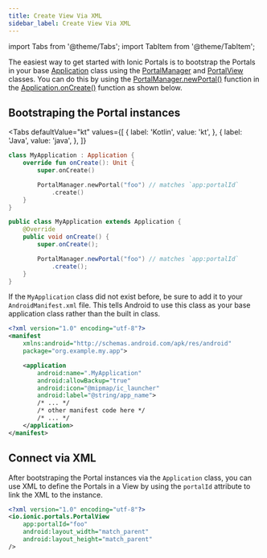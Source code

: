 ```yaml
---
title: Create View Via XML
sidebar_label: Create View Via XML
---
```


import Tabs from '@theme/Tabs';
import TabItem from '@theme/TabItem';

The easiest way to get started with Ionic Portals is to bootstrap the Portals in your base [Application](https://developer.android.com/reference/android/app/Application) class using the [PortalManager](../api-reference/portal-manager) and [PortalView](../api-reference/portal-view) classes. You can do this by using the [PortalManager.newPortal()](../api-reference/portal-manager#newportal) function in the [Application.onCreate()](https://developer.android.com/reference/android/app/Application#onCreate()) function as shown below.

## Bootstraping the Portal instances

<Tabs 
    defaultValue="kt" 
    values={[
        { label: 'Kotlin', value: 'kt', },
        { label: 'Java', value: 'java', },
    ]}
>
<TabItem value="kt">

```kotlin
class MyApplication : Application {
    override fun onCreate(): Unit {
        super.onCreate()

        PortalManager.newPortal("foo") // matches `app:portalId`
            .create()
    }
}
```

</TabItem>
<TabItem value="java">

```java
public class MyApplication extends Application {
    @Override
    public void onCreate() {
        super.onCreate();

        PortalManager.newPortal("foo") // matches `app:portalId`
            .create();
    }
}
``` 

</TabItem>
</Tabs>

If the `MyApplication` class did not exist before, be sure to add it to your `AndroidManifest.xml` file. This tells Android to use this class as your base application class rather than the built in class.

```xml
<?xml version="1.0" encoding="utf-8"?>
<manifest
    xmlns:android="http://schemas.android.com/apk/res/android"
    package="org.example.my.app">

    <application
        android:name=".MyApplication"
        android:allowBackup="true"
        android:icon="@mipmap/ic_launcher"
        android:label="@string/app_name">
        /* ... */
        /* other manifest code here */
        /* ... */
    </application>
</manifest>  
```

## Connect via XML

After bootstraping the Portal instances via the `Application` class, you can use XML to define the Portals in a View by using the `portalId` attribute to link the XML to the instance.

```xml
<?xml version="1.0" encoding="utf-8"?>
<io.ionic.portals.PortalView
    app:portalId="foo"
    android:layout_width="match_parent"
    android:layout_height="match_parent"
/>
```

